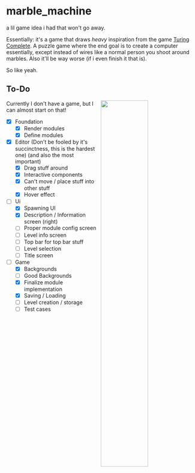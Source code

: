 # marble_machine

a lil game idea i had that won't go away.

Essentially: it's a game that draws *heavy* inspiration from the game [Turing Complete](https://turingcomplete.game/). A puzzle game where the end goal is to create a computer essentially, except instead of wires like a normal person you shoot around marbles. Also it'll be way worse (if i even finish it that is).

So like yeah.

## To-Do

<img width=50% align=right src=https://user-images.githubusercontent.com/48413902/216175298-5e31170c-0245-4df8-9a42-40cba56a733e.png>


Currently I don't have a game, but I can almost start on that!

 - [x] Foundation
   - [x] Render modules
   - [x] Define modules
 - [x] Editor (Don't be fooled by it's succinctness, this is the hardest one) (and also the most important)
   - [x] Drag stuff around
   - [x] Interactive components
   - [x] Can't move / place stuff into other stuff
   - [x] Hover effect
 - [ ] Ui
   - [x] Spawning UI
   - [x] Description / Information screen (right)
   - [ ] Proper module config screen
   - [ ] Level info screen
   - [ ] Top bar for top bar stuff
   - [ ] Level selection
   - [ ] Title screen
 - [ ] Game
   - [x] Backgrounds
   - [ ] Good Backgrounds
   - [x] Finalize module implementation
   - [x] Saving / Loading
   - [ ] Level creation / storage
   - [ ] Test cases